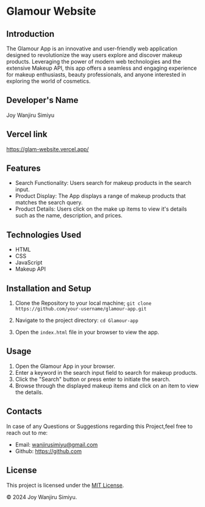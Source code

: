# Glamour Website

## Introduction
The Glamour App is an innovative and user-friendly web application designed to revolutionize the way users explore and discover makeup products. Leveraging the power of modern web technologies and the extensive Makeup API, this app offers a seamless and engaging experience for makeup enthusiasts, beauty professionals, and anyone interested in exploring the world of cosmetics.

## Developer's Name
Joy Wanjiru Simiyu

## Vercel link
https://glam-website.vercel.app/

## Features
* Search Functionality: Users search for makeup products in the search input.
* Product Display: The App displays a range of makeup products that matches the search query.
* Product Details: Users click on the make up items to view it's details such as the  name, description, and prices.

## Technologies Used
* HTML
* CSS
* JavaScript
* Makeup API
 
## Installation and Setup
1. Clone the Repository to your local machine;
  `git clone https://github.com/your-username/glamour-app.git` 

2. Navigate to the project directory:
`cd Glamour-app`

3. Open the `index.html` file in your browser to view the app.

## Usage 
1. Open the Glamour App in your browser.
2. Enter a keyword in the search input field to search for makeup products.
3. Click the "Search" button or press enter to initiate the search.
4. Browse through the displayed makeup items and click on  an item to view the details.

## Contacts
In case of any Questions or Suggestions regarding this Project,feel free to reach out to me:
* Email: wanjirusimiyu@gmail.com
* Github: https://github.com

## License

This project is licensed under the [MIT License](LICENSE).

© 2024 Joy Wanjiru Simiyu.

